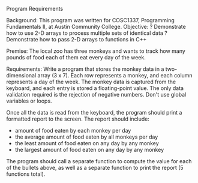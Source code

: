 Program Requirements

Background:
This program was written for COSC1337, Programming Fundamentals II, at Austin Community College.
Objective: ? Demonstrate how to use 2-D arrays to process multiple sets of identical data ? Demonstrate how to pass 2-D arrays to functions in C++

Premise:
The local zoo has three monkeys and wants to track how many pounds of food each of them eat every day of the week.

Requirements:
Write a program that stores the monkey data in a two-dimensional array (3 x 7). Each row represents a monkey, and each column represents a day of the week. The monkey data is captured from the keyboard, and each entry is stored a floating-point value. The only data validation required is the rejection of negative numbers. Don't use global variables or loops.

Once all the data is read from the keyboard, the program should print a formatted report to the screen. The report should include:
- amount of food eaten by each monkey per day
- the average amount of food eaten by all monkeys per day
- the least amount of food eaten on any day by any monkey
- the largest amount of food eaten on any day by any monkey

The program should call a separate function to compute the value for each of the bullets above, as well as a separate function to print the report (5 functions total).